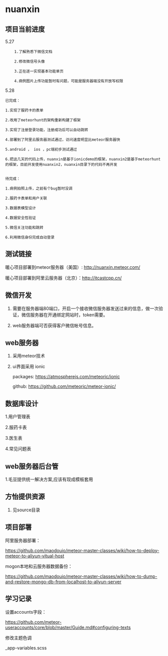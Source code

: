 # nuanxin

## 项目当前进度

5.27   

        1.了解熟悉下微信文档
       
        2.修改微信号头像
        
        3.正在逐一实现基本功能单页
        
        4.病例图片上传功能暂时有问题，可能是服务器端没有开放写权限

5.28

	已完成：

    1.实现了服药卡的表单

	2.改用了meteorhunt的架构重新构建了框架

	3.实现了注册登录功能，注册成功后可以自动跳转

	4.部署到了阿里云服务器测试通过，访问速度明显比meteor服务器快

	5.android ， ios ，pc端初步测试通过

	6.把这几天的代码上传，nuanxin是基于ionicdemo的框架，nuanxin2是基于meteorhunt的框架，目前开发使用nuanxin2，nuanxin目录下的代码不再开发


	待完成：

	1.病例拍照上传，之前有个bug暂时没调

	2.服药卡表单和用户关联

	3.数据表模型设计

	4.数据安全性验证

	5.微信关注功能和跳转
	
	6.利用微信身份完成自动登录

## 测试链接


暖心项目部署到meteor服务器（美国）: http://nuanxin.meteor.com/


暖心项目部署到阿里云服务器（北京）：http://itcastcpp.cn/

## 微信开发

1. 需要在服务器端80端口，开启一个接收微信服务器发送过来的信息，做一次验证，微信服务器在开通绑定网站时，token需要。

2. web服务器端可否获得客户微信帐号信息。

## web服务器

1. 采用meteor技术

2. ui界面采用 ionic

    packages: https://atmospherejs.com/meteoric/ionic

    github: https://github.com/meteoric/meteor-ionic/

## 数据库设计

1.用户管理表

2.服药卡表

3.医生表

4.常见问题表



## web服务器后台管

1.毛豆提供统一解决方案,应该有现成模板套用

## 方怡提供资源

1. 见source目录

## 项目部署

阿里服务器部署：

https://github.com/maodouio/meteor-master-classes/wiki/how-to-deploy-meteor-to-aliyun-vitual-host

mogon本地和云服务器数据备份：

https://github.com/maodouio/meteor-master-classes/wiki/how-to-dump-and-restore-mongo-db-from-localhost-to-aliyun-server


## 学习记录

设置accounts字段：

https://github.com/meteor-useraccounts/core/blob/master/Guide.md#configuring-texts

修改主题色调

_app-variables.scss 
